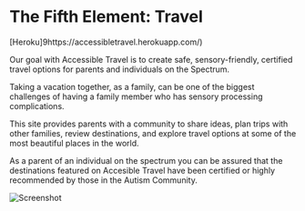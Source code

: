 # The Fifth Element: Travel
[Heroku]9https://accessibletravel.herokuapp.com/)

Our goal with Accessible Travel is to create safe, sensory-friendly, certified travel options for parents and individuals on the Spectrum.
                
Taking a vacation together, as a family, can be one of the biggest challenges of having a family member who has sensory processing complications. 

This site provides parents with a community to share ideas, plan trips with other families, review destinations, and explore travel options at some of the most beautiful places in the world.

As a parent of an individual on the spectrum you can be assured that the destinations featured on Accesible Travel have been certified or highly recommended by those in the Autism Community.

![Screenshot](/client/public/assets/images/screenShotReadme.PNG)
